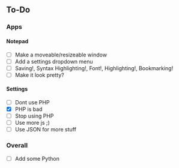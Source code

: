 ## To-Do

### Apps

#### Notepad
- [ ] Make a moveable/resizeable window
- [ ] Add a settings dropdown menu
- [ ] Saving!, Syntax Highlighting!, Font!, Highlighting!, Bookmarking!
- [ ] Make it look pretty?

#### Settings
- [ ] Dont use PHP
- [X] PHP is bad
- [ ] Stop using PHP
- [ ] Use more js ;)
- [ ] Use JSON for more stuff

### Overall

- [ ] Add some Python

